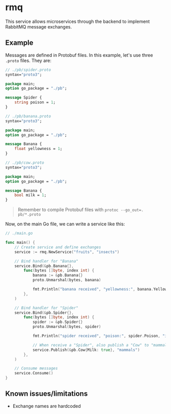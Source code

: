 # rmq

This service allows microservices through the backend to implement RabbitMQ message exchanges.

## Example

Messages are defined in Protobuf files. In this example, let's use three `.proto` files. They are:

```protobuf
// ./pb/spider.proto
syntax="proto3";

package main;
option go_package = "./pb";

message Spider {
    string poison = 1;
}
```

```protobuf
// ./pb/banana.proto
syntax="proto3";

package main;
option go_package = "./pb";

message Banana {
    float yellowness = 1;
}
```

```protobuf
// ./pb/cow.proto
syntax="proto3";

package main;
option go_package = "./pb";

message Banana {
    bool milk = 1;
}
```

> Remember to compile Protobuf files with `protoc --go_out=. pb/*.proto`

Now, on the main Go file, we can write a service like this:

```go
// ./main.go

func main() {
    // Create service and define exchanges
	service := rmq.NewService("fruits", "insects")

    // Bind handler for "Banana"
	service.Bind(&pb.Banana{},
        func(bytes []byte, index int) {
            banana := &pb.Banana{}
            proto.Unmarshal(bytes, banana)

            fmt.Println("banana received", "yellowness:", banana.Yellowness, "index:", index)
        },
    )

    // Bind handler for "Spider"
    service.Bind(&pb.Spider{},
        func(bytes []byte, index int) {
            spider := &pb.Spider{}
            proto.Unmarshal(bytes, spider)

            fmt.Println("spider received", "poison:", spider.Poison, "index:", index)

            // When receive a "Spider", also publish a "Cow" to "mammals" exchange
            service.Publish(&pb.Cow{Milk: true}, "mammals")
        },
    )

    // Consume messages
	service.Consume()
}
```

## Known issues/limitations

- Exchange names are hardcoded

